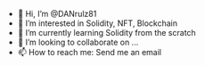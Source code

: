 - 👋 Hi, I’m @DANrulz81
- 👀 I’m interested in Solidity, NFT, Blockchain
- 🌱 I’m currently learning Solidity from the scratch
- 💞️ I’m looking to collaborate on ...
- 📫 How to reach me: Send me an email

<!---
DANrulz81/DANrulz81 is a ✨ special ✨ repository because its `README.md` (this file) appears on your GitHub profile.
You can click the Preview link to take a look at your changes.
--->
